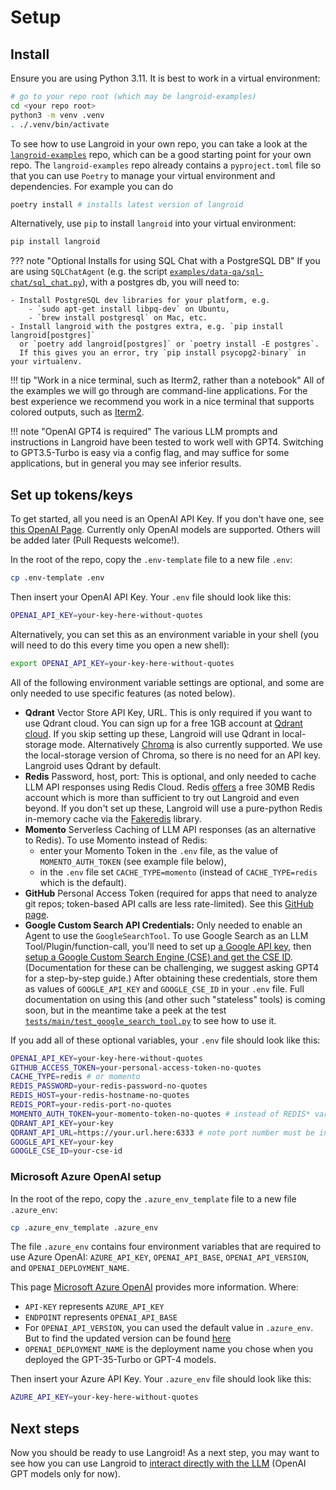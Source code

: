 # Setup


## Install
Ensure you are using Python 3.11. It is best to work in a virtual environment:

```bash
# go to your repo root (which may be langroid-examples)
cd <your repo root>
python3 -m venv .venv
. ./.venv/bin/activate
```
To see how to use Langroid in your own repo, you can take a look at the
[`langroid-examples`](https://github.com/langroid/langroid-exmaples) repo, which can be a good starting point for your own repo.
The `langroid-examples` repo already contains a `pyproject.toml` file so that you can 
use `Poetry` to manage your virtual environment and dependencies. 
For example you can do 
```bash
poetry install # installs latest version of langroid
```
Alternatively, use `pip` to install `langroid` into your virtual environment:
```bash
pip install langroid
```

??? note "Optional Installs for using SQL Chat with a PostgreSQL DB"
    If you are using `SQLChatAgent`
    (e.g. the script [`examples/data-qa/sql-chat/sql_chat.py`](examples/data-qa/sql-chat/sql_chat.py)),
    with a postgres db, you will need to:
    
    - Install PostgreSQL dev libraries for your platform, e.g.
        - `sudo apt-get install libpq-dev` on Ubuntu,
        - `brew install postgresql` on Mac, etc.
    - Install langroid with the postgres extra, e.g. `pip install langroid[postgres]`
      or `poetry add langroid[postgres]` or `poetry install -E postgres`.
      If this gives you an error, try `pip install psycopg2-binary` in your virtualenv.


!!! tip "Work in a nice terminal, such as Iterm2, rather than a notebook"
    All of the examples we will go through are command-line applications.
    For the best experience we recommend you work in a nice terminal that supports 
    colored outputs, such as [Iterm2](https://iterm2.com/).    

!!! note "OpenAI GPT4 is required"
    The various LLM prompts and instructions in Langroid 
    have been tested to work well with GPT4.
    Switching to GPT3.5-Turbo is easy via a config flag, and may suffice 
    for some applications, but in general you may see inferior results.

## Set up tokens/keys 

To get started, all you need is an OpenAI API Key.
If you don't have one, see [this OpenAI Page](https://help.openai.com/en/collections/3675940-getting-started-with-openai-api).
Currently only OpenAI models are supported. Others will be added later
(Pull Requests welcome!).

In the root of the repo, copy the `.env-template` file to a new file `.env`:
```bash
cp .env-template .env
```
Then insert your OpenAI API Key.
Your `.env` file should look like this:
```bash
OPENAI_API_KEY=your-key-here-without-quotes
```

Alternatively, you can set this as an environment variable in your shell
(you will need to do this every time you open a new shell):
```bash
export OPENAI_API_KEY=your-key-here-without-quotes
```

All of the following environment variable settings are optional, and some are only needed
to use specific features (as noted below).

- **Qdrant** Vector Store API Key, URL. This is only required if you want to use Qdrant cloud.
  You can sign up for a free 1GB account at [Qdrant cloud](https://cloud.qdrant.io).
  If you skip setting up these, Langroid will use Qdrant in local-storage mode.
  Alternatively [Chroma](https://docs.trychroma.com/) is also currently supported.
  We use the local-storage version of Chroma, so there is no need for an API key.
  Langroid uses Qdrant by default.
- **Redis** Password, host, port: This is optional, and only needed to cache LLM API responses
  using Redis Cloud. Redis [offers](https://redis.com/try-free/) a free 30MB Redis account
  which is more than sufficient to try out Langroid and even beyond.
  If you don't set up these, Langroid will use a pure-python
  Redis in-memory cache via the [Fakeredis](https://fakeredis.readthedocs.io/en/latest/) library.
- **Momento** Serverless Caching of LLM API responses (as an alternative to Redis).
  To use Momento instead of Redis:
    - enter your Momento Token in the `.env` file, as the value of `MOMENTO_AUTH_TOKEN` (see example file below),
    - in the `.env` file set `CACHE_TYPE=momento` (instead of `CACHE_TYPE=redis` which is the default).
- **GitHub** Personal Access Token (required for apps that need to analyze git
  repos; token-based API calls are less rate-limited). See this
  [GitHub page](https://docs.github.com/en/authentication/keeping-your-account-and-data-secure/managing-your-personal-access-tokens).
- **Google Custom Search API Credentials:** Only needed to enable an Agent to use the `GoogleSearchTool`.
  To use Google Search as an LLM Tool/Plugin/function-call,
  you'll need to set up
  [a Google API key](https://developers.google.com/custom-search/v1/introduction#identify_your_application_to_google_with_api_key),
  then [setup a Google Custom Search Engine (CSE) and get the CSE ID](https://developers.google.com/custom-search/docs/tutorial/creatingcse).
  (Documentation for these can be challenging, we suggest asking GPT4 for a step-by-step guide.)
  After obtaining these credentials, store them as values of
  `GOOGLE_API_KEY` and `GOOGLE_CSE_ID` in your `.env` file.
  Full documentation on using this (and other such "stateless" tools) is coming soon, but
  in the meantime take a peek at the test
  [`tests/main/test_google_search_tool.py`](tests/main/test_google_search_tool.py) to see how to use it.


If you add all of these optional variables, your `.env` file should look like this:
```bash
OPENAI_API_KEY=your-key-here-without-quotes
GITHUB_ACCESS_TOKEN=your-personal-access-token-no-quotes
CACHE_TYPE=redis # or momento
REDIS_PASSWORD=your-redis-password-no-quotes
REDIS_HOST=your-redis-hostname-no-quotes
REDIS_PORT=your-redis-port-no-quotes
MOMENTO_AUTH_TOKEN=your-momento-token-no-quotes # instead of REDIS* variables
QDRANT_API_KEY=your-key
QDRANT_API_URL=https://your.url.here:6333 # note port number must be included
GOOGLE_API_KEY=your-key
GOOGLE_CSE_ID=your-cse-id
```

### Microsoft Azure OpenAI setup
In the root of the repo, copy the `.azure_env_template` file to a new file `.azure_env`: 

```bash
cp .azure_env_template .azure_env
```

The file `.azure_env` contains four environment variables that are required to use Azure OpenAI: `AZURE_API_KEY`, `OPENAI_API_BASE`, `OPENAI_API_VERSION`, and `OPENAI_DEPLOYMENT_NAME`.

This page [Microsoft Azure OpenAI](https://learn.microsoft.com/en-us/azure/ai-services/openai/chatgpt-quickstart?tabs=command-line&pivots=programming-language-python#retrieve-key-and-endpoint) provides more information. Where:

- `API-KEY` represents `AZURE_API_KEY`
- `ENDPOINT` represents `OPENAI_API_BASE`
- For `OPENAI_API_VERSION`, you can used the default value in `.azure_env`. But to find the updated version can be found [here](https://learn.microsoft.com/en-us/azure/ai-services/openai/whats-new#azure-openai-chat-completion-general-availability-ga)
- `OPENAI_DEPLOYMENT_NAME` is the deployment name you chose when you deployed the GPT-35-Turbo or GPT-4 models.

Then insert your Azure API Key. 
Your `.azure_env` file should look like this:
```bash
AZURE_API_KEY=your-key-here-without-quotes
````

## Next steps

Now you should be ready to use Langroid!
As a next step, you may want to see how you can use Langroid to [interact 
directly with the LLM](llm-interaction.md) (OpenAI GPT models only for now).









